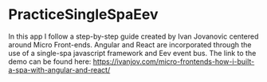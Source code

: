 # PracticeSingleSpaEev
In this app I follow a step-by-step guide created by Ivan Jovanovic centered around Micro Front-ends. Angular and React are incorporated through the use of a single-spa javascript framework and Eev event bus. 
The link to the demo can be found here: https://ivanjov.com/micro-frontends-how-i-built-a-spa-with-angular-and-react/
